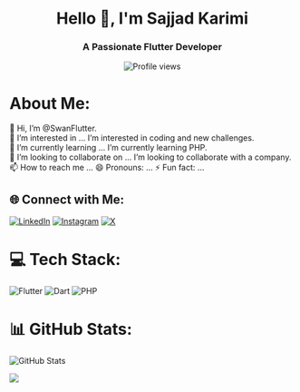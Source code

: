 
<h1 align="center">Hello 👋, I'm Sajjad Karimi </h1>
<h3 align="center">A Passionate Flutter Developer </h3>

<p align="center">
  <img src="https://komarev.com/ghpvc/?username=SwanFlutter&label=Profile%20views&color=0e75b6&style=flat" alt="Profile views" />
</p>

# About Me:

👋 Hi, I’m @SwanFlutter. </br>
👀 I’m interested in ... I’m interested in coding and new challenges. </br>
🌱 I’m currently learning ... I’m currently learning PHP. </br>
💞️ I’m looking to collaborate on ... I’m looking to collaborate with a company. </br>
📫 How to reach me ...
😄 Pronouns: ...
⚡ Fun fact: ...


## 🌐 Connect with Me:
[![LinkedIn](https://img.shields.io/badge/LinkedIn-%230077B5.svg?logo=linkedin&logoColor=white)](linkedin.com/in/sajjad-karimi-0a29a9278) 
[![Instagram](https://img.shields.io/badge/Instagram-%23E4405F.svg?logo=Instagram&logoColor=white)]() 
[![X](https://img.shields.io/badge/X-black.svg?logo=X&logoColor=white)]() 

# 💻 Tech Stack:
![Flutter](https://img.shields.io/badge/Flutter-%2302569B.svg?style=for-the-badge&logo=Flutter&logoColor=white) 
![Dart](https://img.shields.io/badge/dart-%230175C2.svg?style=for-the-badge&logo=dart&logoColor=white) 
![PHP](https://img.shields.io/badge/php-6DA55F?style=for-the-badge&logo=node.js&logoColor=white) 


# 📊 GitHub Stats:

![GitHub Stats](https://github-readme-stats-sigma-five.vercel.app/api?username=SwanFlutter&theme=dark&hide_border=false&include_all_commits=true&count_private=true)


![](https://github-readme-stats.vercel.app/api/top-langs/?username=SwanFlutter&theme=react&hide_border=true&include_all_commits=true&count_private=true&layout=compact)

<!---
SwanFlutter/SwanFlutter is a ✨ special ✨ repository because its `README.md` (this file) appears on your GitHub profile.
You can click the Preview link to take a look at your changes.
--->
